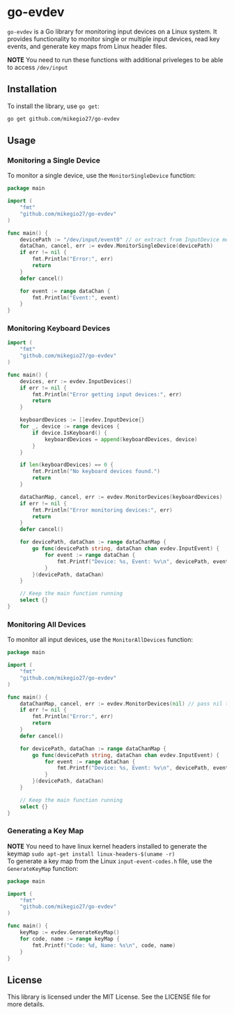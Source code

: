 # go-evdev

`go-evdev` is a Go library for monitoring input devices on a Linux system. It provides functionality to monitor single or multiple input devices, read key events, and generate key maps from Linux header files.
  
**NOTE** You need to run these functions with additional priveleges to be able to access `/dev/input`
## Installation

To install the library, use `go get`:

```sh
go get github.com/mikegio27/go-evdev
```

## Usage

### Monitoring a Single Device

To monitor a single device, use the `MonitorSingleDevice` function:

```go
package main

import (
    "fmt"
    "github.com/mikegio27/go-evdev"
)

func main() {
    devicePath := "/dev/input/event0" // or extract from InputDevice method
    dataChan, cancel, err := evdev.MonitorSingleDevice(devicePath)
    if err != nil {
        fmt.Println("Error:", err)
        return
    }
    defer cancel()

    for event := range dataChan {
        fmt.Println("Event:", event)
    }
}
```

### Monitoring Keyboard Devices

```go
import (
    "fmt"
    "github.com/mikegio27/go-evdev"
)

func main() {
    devices, err := evdev.InputDevices()
    if err != nil {
        fmt.Println("Error getting input devices:", err)
        return
    }

    keyboardDevices := []evdev.InputDevice{}
    for _, device := range devices {
        if device.IsKeyboard() {
            keyboardDevices = append(keyboardDevices, device)
        }
    }

    if len(keyboardDevices) == 0 {
        fmt.Println("No keyboard devices found.")
        return
    }

    dataChanMap, cancel, err := evdev.MonitorDevices(keyboardDevices)
    if err != nil {
        fmt.Println("Error monitoring devices:", err)
        return
    }
    defer cancel()

    for devicePath, dataChan := range dataChanMap {
        go func(devicePath string, dataChan chan evdev.InputEvent) {
            for event := range dataChan {
                fmt.Printf("Device: %s, Event: %v\n", devicePath, event)
            }
        }(devicePath, dataChan)
    }

    // Keep the main function running
    select {}
}
```

### Monitoring All Devices

To monitor all input devices, use the `MonitorAllDevices` function:

```go
package main

import (
    "fmt"
    "github.com/mikegio27/go-evdev"
)

func main() {
    dataChanMap, cancel, err := evdev.MonitorDevices(nil) // pass nil to monitor all devices
    if err != nil {
        fmt.Println("Error:", err)
        return
    }
    defer cancel()

    for devicePath, dataChan := range dataChanMap {
        go func(devicePath string, dataChan chan evdev.InputEvent) {
            for event := range dataChan {
                fmt.Printf("Device: %s, Event: %v\n", devicePath, event)
            }
        }(devicePath, dataChan)
    }

    // Keep the main function running
    select {}
}
```

### Generating a Key Map
**NOTE** You need to have linux kernel headers installed to generate the keymap `sudo apt-get install linux-headers-$(uname -r)`  
To generate a key map from the Linux `input-event-codes.h` file, use the `GenerateKeyMap` function:

```go
package main

import (
    "fmt"
    "github.com/mikegio27/go-evdev"
)

func main() {
    keyMap := evdev.GenerateKeyMap()
    for code, name := range keyMap {
        fmt.Printf("Code: %d, Name: %s\n", code, name)
    }
}
```

## License

This library is licensed under the MIT License. See the LICENSE file for more details.